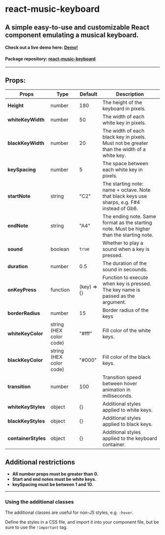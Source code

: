 # react-music-keyboard

## A simple easy-to-use and customizable React component emulating a musical keyboard.

#### Check out a live demo here: [Demo!](https://react-music-keyboard-demo.vercel.app/)

#### Package repository: [react-music-keyboard](https://www.ryanzhu.com/react-music-keyboard/)

---

## Props:

| **Props**           | **Type**                | **Default** | **Description**                                                                             |
| ------------------- | ----------------------- | ----------- | ------------------------------------------------------------------------------------------- |
| **Height**          | number                  | 180         | The height of the keyboard in pixels.                                                       |
| **whiteKeyWidth**   | number                  | 50          | The width of each white key in pixels.                                                      |
| **blackKeyWidth**   | number                  | 20          | The width of each black key in pixels. Must not be greater than the width of a white key.   |
| **keySpacing**      | number                  | 5           | The space between each white key in pixels.                                                 |
| **startNote**       | string                  | "C2"        | The starting note: name + octave. Note that black keys use sharps, e.g. F#4 instead of Gb6. |
| **endNote**         | string                  | "A4"        | The ending note. Same format as the starting note. Must be higher than the starting note.   |
| **sound**           | boolean                 | `true`      | Whether to play a sound when a key is pressed.                                              |
| **duration**        | number                  | 0.5         | The duration of the sound in secounds.                                                      |
| **onKeyPress**      | function                | (key) => {} | Function to execute when key is pressed. The key name is passed as the argument.            |
| **borderRadius**    | number                  | 15          | Border radius of the keys                                                                   |
| **whiteKeyColor**   | string (HEX color code) | "#fff"      | Fill color of the white keys.                                                               |
| **blackKeyColor**   | string (HEX color code) | "#000"      | Fill color of the black keys.                                                               |
| **transition**      | number                  | 100         | Transition speed between hover animation in milliseconds.                                   |
| **whiteKeyStyles**  | object                  | {}          | Additional styles applied to white keys.                                                    |
| **blackKeyStyles**  | object                  | {}          | Additional styles applied to black keys.                                                    |
| **containerStyles** | object                  | {}          | Additional styles applied to the keyboard container.                                        |

## Additional restrictions

- **All number props must be greater than 0.**
- **Start and end notes must be white keys.**
- **keySpacing must be between 1 and 10.**

---

### Using the additional classes

The additional classes are useful for non-JS styles, e.g. `:hover`.

Define the styles in a CSS file, and import it into your component file, but be sure to use the `!important` tag.
